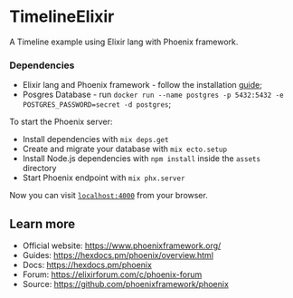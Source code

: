 # TimelineElixir

A Timeline example using Elixir lang with Phoenix framework.

### Dependencies 
- Elixir lang and Phoenix framework - follow the installation [guide](https://hexdocs.pm/phoenix/installation.html#elixir-1-6-or-later);
- Posgres Database - run `docker run --name postgres -p 5432:5432 -e POSTGRES_PASSWORD=secret -d postgres`;

To start the Phoenix server:

  * Install dependencies with `mix deps.get`
  * Create and migrate your database with `mix ecto.setup`
  * Install Node.js dependencies with `npm install` inside the `assets` directory
  * Start Phoenix endpoint with `mix phx.server`

Now you can visit [`localhost:4000`](http://localhost:4000) from your browser.

## Learn more

  * Official website: https://www.phoenixframework.org/
  * Guides: https://hexdocs.pm/phoenix/overview.html
  * Docs: https://hexdocs.pm/phoenix
  * Forum: https://elixirforum.com/c/phoenix-forum
  * Source: https://github.com/phoenixframework/phoenix
